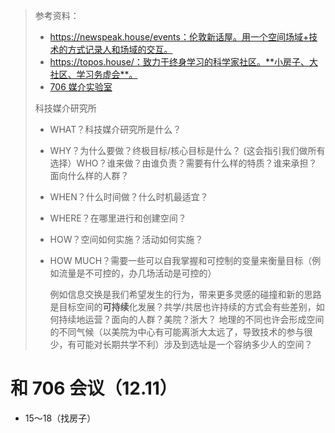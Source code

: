 > 参考资料：
>
> - https://newspeak.house/events：伦敦新话屋。用一个空间场域+技术的方式记录人和场域的交互。
> - https://topos.house/：致力于终身学习的科学家社区。**小房子、大社区、学习务虚会**。
> - [706 媒介实验室](https://medialab.706er.com/category/engineering/)
>
> 科技媒介研究所
>
> - WHAT？科技媒介研究所是什么？
>
> - WHY？为什么要做？终极目标/核心目标是什么？ (这会指引我们做所有选择）WHO？谁来做？由谁负责？需要有什么样的特质？谁来承担？ 面向什么样的人群？
>
> - WHEN？什么时间做？什么时机最适宜？
>
> - WHERE？在哪里进行和创建空间？
>
> - HOW？空间如何实施？活动如何实施？
>
> - HOW MUCH？需要一些可以自我掌握和可控制的变量来衡量目标（例如流量是不可控的，办几场活动是可控的）
>
>   例如信息交换是我们希望发生的行为，带来更多灵感的碰撞和新的思路是目标空间的**可持续**化发展？共学/共居也许持续的方式会有些差别，如何持续地运营？面向的人群？美院？浙大？ 地理的不同也许会形成空间的不同气候（以美院为中心有可能离浙大太远了，导致技术的参与很少，有可能对长期共学不利）涉及到选址是一个容纳多少人的空间？

# 和 706 会议（12.11）

- 15～18（找房子）